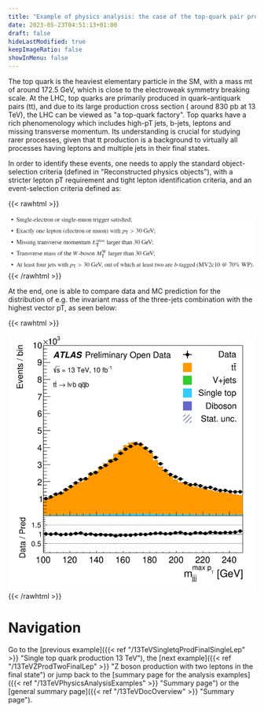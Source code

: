 ```yaml
---
title: "Example of physics analysis: the case of the top-quark pair production in the single-lepton final state"
date: 2023-05-23T04:51:13+01:00
draft: false
hideLastModified: true
keepImageRatio: false
showInMenu: false
---
```


The top quark is the heaviest elementary particle in the SM, with a mass mt of around 172.5 GeV, which is close to the electroweak symmetry breaking scale. At the LHC, top quarks are primarily produced in quark–antiquark pairs (tt), and due to its large production cross section ( around 830 pb at 13 TeV), the LHC can be viewed as "a top-quark factory". Top quarks have a rich phenomenology which includes high-pT jets, b-jets, leptons and missing transverse momentum. Its understanding is crucial for studying rarer processes, given that tt production is a background to virtually all processes having leptons and multiple jets in their final states.

In order to identify these events, one needs to apply the standard object-selection criteria (defined in "Reconstructed physics objects"), with a stricter lepton pT requirement and tight lepton identification criteria, and an event-selection criteria defined as:

{{< rawhtml >}}
<CENTER>
<img src="images/SL3.png" width="800" />
</CENTER>
{{< /rawhtml >}}

At the end, one is able to compare data and MC prediction for the distribution of e.g. the invariant mass of the three-jets combination with the highest vector pT, as seen below:

{{< rawhtml >}}
<CENTER>
<img src="images/SL3_plot.png" width="600" />
</CENTER>
{{< /rawhtml >}}

# Navigation
Go to the [previous example]({{< ref "/13TeVSingletqProdFinalSingleLep" >}} "Single top quark production 13 TeV"), the [next example]({{< ref "/13TeVZProdTwoFinalLep" >}} "Z boson production with two leptons in the final state") or jump back to the [summary page for the analysis examples]({{< ref "/13TeVPhysicsAnalysisExamples" >}} "Summary page") or the [general summary page]({{< ref "/13TeVDocOverview" >}} "Summary page").